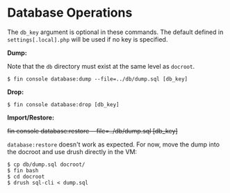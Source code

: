 # Database Operations

The `db_key` argument is optional in these commands. The default defined in `settings[.local].php` will be used if no key is specified.

**Dump:**

Note that the `db` directory must exist at the same level as `docroot`.

    $ fin console database:dump --file=../db/dump.sql [db_key]
    
**Drop:**
    
    $ fin console database:drop [db_key]
    
**Import/Restore:**

~~fin console database:restore --file=../db/dump.sql [db_key]~~

`database:restore` doesn't work as expected. For now, move the dump into the docroot and use drush directly in the VM:

    $ cp db/dump.sql docroot/
    $ fin bash
    $ cd docroot
    $ drush sql-cli < dump.sql
